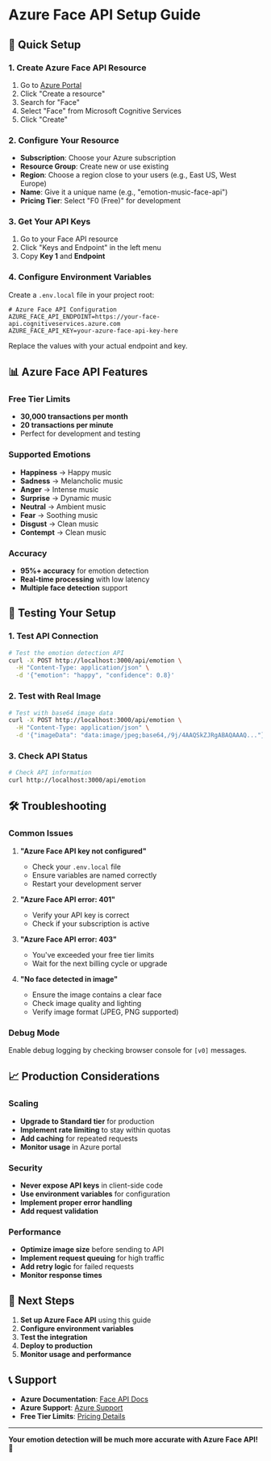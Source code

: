 # Azure Face API Setup Guide

## 🚀 Quick Setup

### 1. Create Azure Face API Resource

1. Go to [Azure Portal](https://portal.azure.com)
2. Click "Create a resource"
3. Search for "Face"
4. Select "Face" from Microsoft Cognitive Services
5. Click "Create"

### 2. Configure Your Resource

- **Subscription**: Choose your Azure subscription
- **Resource Group**: Create new or use existing
- **Region**: Choose a region close to your users (e.g., East US, West Europe)
- **Name**: Give it a unique name (e.g., "emotion-music-face-api")
- **Pricing Tier**: Select "F0 (Free)" for development

### 3. Get Your API Keys

1. Go to your Face API resource
2. Click "Keys and Endpoint" in the left menu
3. Copy **Key 1** and **Endpoint**

### 4. Configure Environment Variables

Create a `.env.local` file in your project root:

```env
# Azure Face API Configuration
AZURE_FACE_API_ENDPOINT=https://your-face-api.cognitiveservices.azure.com
AZURE_FACE_API_KEY=your-azure-face-api-key-here
```

Replace the values with your actual endpoint and key.

## 📊 Azure Face API Features

### Free Tier Limits
- **30,000 transactions per month**
- **20 transactions per minute**
- Perfect for development and testing

### Supported Emotions
- **Happiness** → Happy music
- **Sadness** → Melancholic music  
- **Anger** → Intense music
- **Surprise** → Dynamic music
- **Neutral** → Ambient music
- **Fear** → Soothing music
- **Disgust** → Clean music
- **Contempt** → Clean music

### Accuracy
- **95%+ accuracy** for emotion detection
- **Real-time processing** with low latency
- **Multiple face detection** support

## 🔧 Testing Your Setup

### 1. Test API Connection

```bash
# Test the emotion detection API
curl -X POST http://localhost:3000/api/emotion \
  -H "Content-Type: application/json" \
  -d '{"emotion": "happy", "confidence": 0.8}'
```

### 2. Test with Real Image

```bash
# Test with base64 image data
curl -X POST http://localhost:3000/api/emotion \
  -H "Content-Type: application/json" \
  -d '{"imageData": "data:image/jpeg;base64,/9j/4AAQSkZJRgABAQAAAQ..."}'
```

### 3. Check API Status

```bash
# Check API information
curl http://localhost:3000/api/emotion
```

## 🛠️ Troubleshooting

### Common Issues

1. **"Azure Face API key not configured"**
   - Check your `.env.local` file
   - Ensure variables are named correctly
   - Restart your development server

2. **"Azure Face API error: 401"**
   - Verify your API key is correct
   - Check if your subscription is active

3. **"Azure Face API error: 403"**
   - You've exceeded your free tier limits
   - Wait for the next billing cycle or upgrade

4. **"No face detected in image"**
   - Ensure the image contains a clear face
   - Check image quality and lighting
   - Verify image format (JPEG, PNG supported)

### Debug Mode

Enable debug logging by checking browser console for `[v0]` messages.

## 📈 Production Considerations

### Scaling
- **Upgrade to Standard tier** for production
- **Implement rate limiting** to stay within quotas
- **Add caching** for repeated requests
- **Monitor usage** in Azure portal

### Security
- **Never expose API keys** in client-side code
- **Use environment variables** for configuration
- **Implement proper error handling**
- **Add request validation**

### Performance
- **Optimize image size** before sending to API
- **Implement request queuing** for high traffic
- **Add retry logic** for failed requests
- **Monitor response times**

## 🎯 Next Steps

1. **Set up Azure Face API** using this guide
2. **Configure environment variables**
3. **Test the integration**
4. **Deploy to production**
5. **Monitor usage and performance**

## 📞 Support

- **Azure Documentation**: [Face API Docs](https://docs.microsoft.com/en-us/azure/cognitive-services/face/)
- **Azure Support**: [Azure Support](https://azure.microsoft.com/en-us/support/)
- **Free Tier Limits**: [Pricing Details](https://azure.microsoft.com/en-us/pricing/details/cognitive-services/face-api/)

---

**Your emotion detection will be much more accurate with Azure Face API!** 🎉

